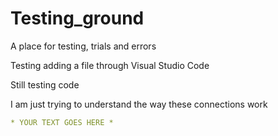 <h1> Testing_ground </h1>
A place for testing, trials and errors 

Testing adding a file through Visual Studio Code 

Still testing code

I am just trying to understand the way these connections work

```yaml
* YOUR TEXT GOES HERE *
```
